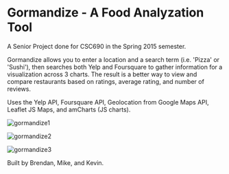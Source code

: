# Gormandize - A Food Analyzation Tool
A Senior Project done for CSC690 in the Spring 2015 semester.

Gormandize allows you to enter a location and a search term (i.e. 'Pizza' or 'Sushi'), then searches both Yelp and Foursquare to gather information for a visualization across 3 charts. The result is a better way to view and compare restaurants based on ratings, average rating, and number of reviews.

Uses the Yelp API, Foursquare API, Geolocation from Google Maps API, Leaflet JS Maps, and amCharts (JS charts).



![gormandize1](https://cloud.githubusercontent.com/assets/5156743/9105247/da673974-3bca-11e5-88a1-536e5f06d11c.png)


![gormandize2](https://cloud.githubusercontent.com/assets/5156743/9105246/da63e27e-3bca-11e5-9d10-9d66fa519d69.png)


![gormandize3](https://cloud.githubusercontent.com/assets/5156743/9105248/da74af28-3bca-11e5-808c-56daa5562cb3.png)

Built by Brendan, Mike, and Kevin.
